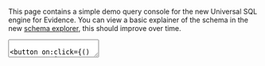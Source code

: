 <script>
    let queryString = `SELECT * FROM information_schema.columns WHERE table_name = 'comments'`.trim(), tempQueryString = queryString + ""
</script>

This page contains a simple demo query console for the new Universal SQL engine for Evidence.
You can view a basic explainer of the schema in the new [schema explorer](/explore/schema), this should improve over
time.

<textarea bind:value={tempQueryString} class="px-2 py-1 bg-gray-100 border border-gray-900 w-full h-72 font-mono"/>

<button on:click={() => queryString = tempQueryString} class="px-2 py-1 bg-green-800 rounded text-white">
Run Query
</button>

```q
${queryString}
```

<DataTable data={q}/>

<BigValue data={q} value=x comparison=y/>

```jank
SELECT * FROM ${q}
```

```break_strict
this should break strict, because it isn't a real query.
```

```real_comments
SELECT user_id FROM social_media_example.comments
```

```fake_comments
SELECT _id FROM not_social_media_example.comments
```

<Dropdown from={jank} value="x" label="y" />

<Dropdown from="SELECT * FROM orders LIMIT 100" value="id" value_label="email" />
